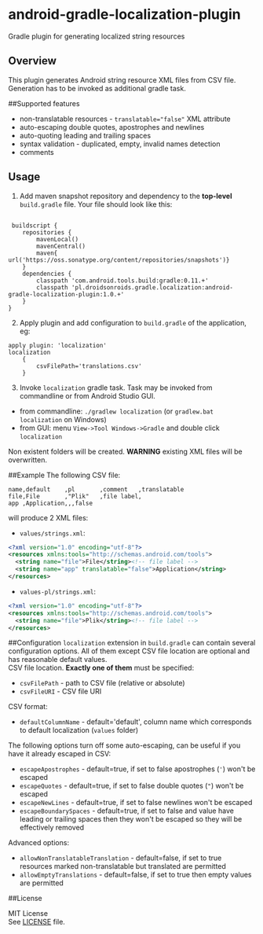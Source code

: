 android-gradle-localization-plugin
==================================

Gradle plugin for generating localized string resources

## Overview
This plugin generates Android string resource XML files from CSV file.
Generation has to be invoked as additional gradle task.
 
##Supported features
 * non-translatable resources - `translatable="false"` XML attribute
 * auto-escaping double quotes, apostrophes and newlines
 * auto-quoting leading and trailing spaces
 * syntax validation - duplicated, empty, invalid names detection
 * comments
  
## Usage
1. Add maven snapshot repository and dependency to the __top-level__ `build.gradle` file.
 Your file should look like this:
 ```
 
  buildscript {
     repositories {
         mavenLocal()
         mavenCentral()
         maven{ url('https://oss.sonatype.org/content/repositories/snapshots')}
     }
     dependencies {
         classpath 'com.android.tools.build:gradle:0.11.+'
         classpath 'pl.droidsonroids.gradle.localization:android-gradle-localization-plugin:1.0.+'
     }
 }
 ```
2. Apply plugin and add configuration to `build.gradle` of the application, eg:
 ```
 apply plugin: 'localization'
 localization
     {
         csvFilePath='translations.csv'
     }
 ```
 
3. Invoke `localization` gradle task. Task may be invoked from commandline or from Android Studio GUI.
 * from commandline: `./gradlew localization` (or `gradlew.bat localization` on Windows)
 * from GUI: menu `View->Tool Windows->Gradle` and double click `localization`<br>
 
 Non existent folders will be created. __WARNING__ existing XML files will be overwritten.

##Example
The following CSV file:
```csv
name,default    ,pl       ,comment   ,translatable
file,File       ,"Plik"   ,file label,
app ,Application,,,false
```
will produce 2 XML files:
* `values/strings.xml`:
```xml
<?xml version="1.0" encoding="utf-8"?>
<resources xmlns:tools="http://schemas.android.com/tools">
  <string name="file">File</string><!-- file label -->
  <string name="app" translatable="false">Application</string>
</resources>
```
* `values-pl/strings.xml`:
```xml
<?xml version="1.0" encoding="utf-8"?>
<resources xmlns:tools="http://schemas.android.com/tools">
  <string name="file">Plik</string><!-- file label -->
</resources>
```

##Configuration
`localization` extension in `build.gradle` can contain several configuration options. All of them 
except CSV file location are optional and has reasonable default values.<br>
CSV file location. __Exactly one of them__ must be specified:
* `csvFilePath` - path to CSV file (relative or absolute)
* `csvFileURI` - CSV file URI

CSV format:
* `defaultColumnName` - default='default', column name which corresponds to default localization 
(`values` folder)

The following options turn off some auto-escaping, can be useful if you have it already escaped in CSV:
* `escapeApostrophes` - default=true, if set to false apostrophes (`'`) won't be escaped
* `escapeQuotes` - default=true, if set to false double quotes (`"`)  won't be escaped
* `escapeNewLines` - default=true, if set to false newlines won't be escaped
* `escapeBoundarySpaces` - default=true, if set to false and value have leading or trailing spaces
then they won't be escaped so they will be effectively removed

Advanced options:
* `allowNonTranslatableTranslation` - default=false, if set to true resources marked 
non-translatable but translated are permitted
* `allowEmptyTranslations` - default=false, if set to true then empty values are permitted
 
##License

MIT License<br>
See [LICENSE](LICENSE) file.